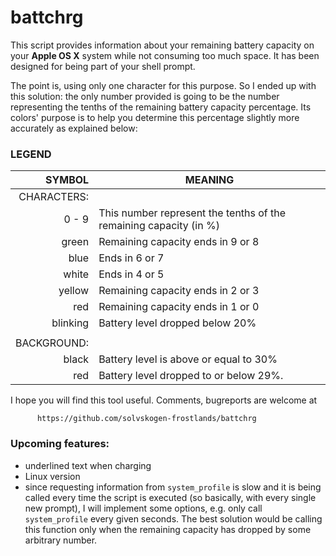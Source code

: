 # battchrg


This script provides information about your remaining battery capacity on your **Apple OS X** system while not consuming too much space. It has been designed for being part of your shell prompt.

The point is, using only one character for this purpose. So I ended up with this solution: the only number provided is going to be the number representing the tenths of the remaining battery capacity percentage. Its colors' purpose is to help you determine this percentage slightly more accurately as explained below:


### LEGEND

| SYMBOL   |   MEANING |
|  ---: | --- | 
| CHARACTERS:| |
|    0 - 9  | This number represent the tenths of the remaining capacity (in %) |
|green | Remaining capacity ends in  9 or 8|
|blue  | Ends in 6 or 7|
|white | Ends in 4 or 5|
|yellow| Remaining capacity ends in 2 or 3 |
|red   | Remaining capacity ends in 1 or 0 |
|blinking| Battery level dropped below 20%|
|||
|BACKGROUND:| |
|black | Battery level is above or equal to 30%|
|red   | Battery level dropped to or below 29%.|


 I hope you will find this tool useful. Comments, bugreports are welcome at

          https://github.com/solvskogen-frostlands/battchrg

### Upcoming features:
 - underlined text when charging
 - Linux version
 - since requesting information from `system_profile` is slow and it is being called every time the script is executed (so basically, with every single new prompt), I will implement some options, e.g. only call `system_profile` every given seconds. The best solution would be calling this function only when the remaining capacity has dropped by some arbitrary number.
